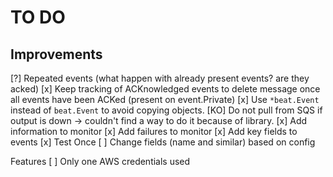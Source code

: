 TO DO
=====

Improvements
------------
[?] Repeated events (what happen with already present events? are they acked)
[x] Keep tracking of ACKnowledged events to delete message once all events have been ACKed (present on event.Private)
[x] Use `*beat.Event` instead of `beat.Event` to avoid copying objects.
[KO] Do not pull from SQS if output is down -> couldn't find a way to do it because of library.
[x] Add information to monitor
[x] Add failures to monitor
[x] Add key fields to events
[x] Test Once
[ ] Change fields (name and similar) based on config

Features
[ ] Only one AWS credentials used
